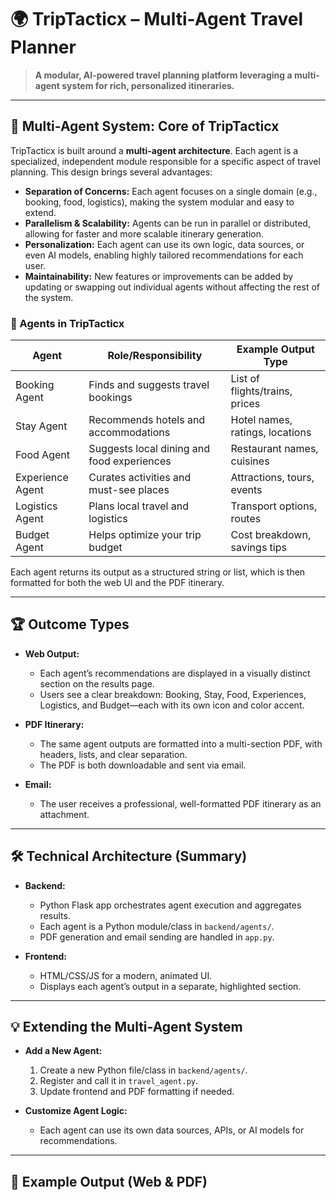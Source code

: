 # 🌍 TripTacticx – Multi-Agent Travel Planner

> **A modular, AI-powered travel planning platform leveraging a multi-agent system for rich, personalized itineraries.**

---

## 🧠 Multi-Agent System: Core of TripTacticx

TripTacticx is built around a **multi-agent architecture**. Each agent is a specialized, independent module responsible for a specific aspect of travel planning. This design brings several advantages:

- **Separation of Concerns:** Each agent focuses on a single domain (e.g., booking, food, logistics), making the system modular and easy to extend.
- **Parallelism & Scalability:** Agents can be run in parallel or distributed, allowing for faster and more scalable itinerary generation.
- **Personalization:** Each agent can use its own logic, data sources, or even AI models, enabling highly tailored recommendations for each user.
- **Maintainability:** New features or improvements can be added by updating or swapping out individual agents without affecting the rest of the system.

### 🧩 Agents in TripTacticx

| Agent                | Role/Responsibility                        | Example Output Type                |
|----------------------|--------------------------------------------|------------------------------------|
| Booking Agent        | Finds and suggests travel bookings         | List of flights/trains, prices     |
| Stay Agent           | Recommends hotels and accommodations       | Hotel names, ratings, locations    |
| Food Agent           | Suggests local dining and food experiences | Restaurant names, cuisines         |
| Experience Agent     | Curates activities and must-see places     | Attractions, tours, events         |
| Logistics Agent      | Plans local travel and logistics           | Transport options, routes          |
| Budget Agent         | Helps optimize your trip budget            | Cost breakdown, savings tips       |

Each agent returns its output as a structured string or list, which is then formatted for both the web UI and the PDF itinerary.

---

## 🏆 Outcome Types

- **Web Output:**  
  - Each agent’s recommendations are displayed in a visually distinct section on the results page.
  - Users see a clear breakdown: Booking, Stay, Food, Experiences, Logistics, and Budget—each with its own icon and color accent.

- **PDF Itinerary:**  
  - The same agent outputs are formatted into a multi-section PDF, with headers, lists, and clear separation.
  - The PDF is both downloadable and sent via email.

- **Email:**  
  - The user receives a professional, well-formatted PDF itinerary as an attachment.

---

## 🛠️ Technical Architecture (Summary)

- **Backend:**  
  - Python Flask app orchestrates agent execution and aggregates results.
  - Each agent is a Python module/class in `backend/agents/`.
  - PDF generation and email sending are handled in `app.py`.

- **Frontend:**  
  - HTML/CSS/JS for a modern, animated UI.
  - Displays each agent’s output in a separate, highlighted section.

---

## 💡 Extending the Multi-Agent System

- **Add a New Agent:**  
  1. Create a new Python file/class in `backend/agents/`.
  2. Register and call it in `travel_agent.py`.
  3. Update frontend and PDF formatting if needed.

- **Customize Agent Logic:**  
  - Each agent can use its own data sources, APIs, or AI models for recommendations.

---

## 📄 Example Output (Web & PDF)

